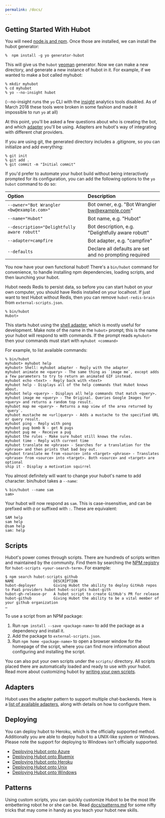 ```yaml
---
permalink: /docs/
---
```


## Getting Started With Hubot

You will need [node.js and npm](https://docs.npmjs.com/getting-started/installing-node). Once those are installed, we can install the hubot generator:

    %  npm install -g yo generator-hubot

This will give us the `hubot` [yeoman](http://yeoman.io/) generator. Now we
can make a new directory, and generate a new instance of hubot in it. For example, if
we wanted to make a bot called myhubot:


    % mkdir myhubot
    % cd myhubot
    % yo --no-insight hubot

(--no-insight runs the `yo` CLI with the [insight](https://github.com/yeoman/insight)
analytics tools disabled.  As of March 2018 these tools were broken in some fashion
and made it impossible to run `yo` at all)

At this point, you'll be asked a few questions about who is creating the bot,
and which [adapter](adapters.md) you'll be using. Adapters are hubot's
way of integrating with different chat providers.

If you are using git, the generated directory includes a .gitignore, so you can
initialize and add everything:

    % git init
    % git add .
    % git commit -m "Initial commit"

If you'd prefer to automate your hubot build without being interactively
prompted for its configuration, you can add the following options
to the `yo hubot` command to do so:

| Option                                      | Description                                            |
|:--------------------------------------------|:-------------------------------------------------------|
| `--owner="Bot Wrangler <bw@example.com>"`   | Bot owner, e.g. "Bot Wrangler <bw@example.com>"        |
| `--name="Hubot"`                            | Bot name, e.g. "Hubot"                                 |
| `--description="Delightfully aware robutt"` | Bot description, e.g. "Delightfully aware robutt"      |
| `--adapter=campfire`                        | Bot adapter, e.g. "campfire"                           |
| `--defaults`                                | Declare all defaults are set and no prompting required |

You now have your own functional hubot! There's a `bin/hubot`
command for convenience, to handle installing npm dependencies, loading scripts,
and then launching your hubot.

Hubot needs Redis to persist data, so before you can start hubot on your own computer, you should have Redis installed on your localhost. If just want to test Hubot without Redis, then you can remove `hubot-redis-brain` from `external-scripts.json`.

    % bin/hubot
    Hubot>

This starts hubot using the [shell adapter](./adapters/shell.md), which
is mostly useful for development. Make note of the name in the `hubot>` prompt;
this is the name your hubot will respond to with commands. If the prompt
reads `myhubot>` then your commands must start with `myhubot <command>`

For example, to list available commands:

    % bin/hubot
    myhubot> myhubot help
    myhubot> Shell: myhubot adapter - Reply with the adapter
    myhubot animate me <query> - The same thing as `image me`, except adds a few parameters to try to return an animated GIF instead.
    myhubot echo <text> - Reply back with <text>
    myhubot help - Displays all of the help commands that Hubot knows about.
    myhubot help <query> - Displays all help commands that match <query>.
    myhubot image me <query> - The Original. Queries Google Images for <query> and returns a random top result.
    myhubot map me <query> - Returns a map view of the area returned by `query`.
    myhubot mustache me <url|query> - Adds a mustache to the specified URL or query result.
    myhubot ping - Reply with pong
    myhubot pug bomb N - get N pugs
    myhubot pug me - Receive a pug
    myhubot the rules - Make sure hubot still knows the rules.
    myhubot time - Reply with current time
    myhubot translate me <phrase> - Searches for a translation for the <phrase> and then prints that bad boy out.
    myhubot translate me from <source> into <target> <phrase> - Translates <phrase> from <source> into <target>. Both <source> and <target> are optional
    ship it - Display a motivation squirrel

You almost definitely will want to change your hubot's name to add character. bin/hubot takes a `--name`:

    % bin/hubot --name sam
    sam>

Your hubot will now respond as `sam`. This is
case-insensitive, and can be prefixed with `@` or suffixed with `:`. These are equivalent:

    SAM help
    sam help
    @sam help
    sam: help

## Scripts

Hubot's power comes through scripts. There are hundreds of scripts written and maintained by the community. Find them by searching the [NPM registry](https://www.npmjs.com/browse/keyword/hubot-scripts) for `hubot-scripts <your-search-term>`. For example:

```
$ npm search hubot-scripts github
NAME                  DESCRIPTION
hubot-deployer        Giving Hubot the ability to deploy GitHub repos to PaaS providers hubot hubot-scripts hubot-gith
hubot-gh-release-pr   A hubot script to create GitHub's PR for release
hubot-github          Giving Hubot the ability to be a vital member of your github organization
…
```

To use a script from an NPM package:

1. Run `npm install --save <package-name>` to add the package as a dependency and install it.
2. Add the package to `external-scripts.json`.
3. Run `npm home <package-name>` to open a browser window for the homepage of the script, where you can find more information about configuring and installing the script.

You can also put your own scripts under the `scripts/` directory. All scripts placed there are automatically loaded and ready to use with your hubot. Read more about customizing hubot by [writing your own scripts](scripting.md).

## Adapters

Hubot uses the adapter pattern to support multiple chat-backends. Here is a [list of available adapters](adapters.md), along with details on how to configure them.

## Deploying

You can deploy hubot to Heroku, which is the officially supported method.
Additionally you are able to deploy hubot to a UNIX-like system or Windows.
Please note the support for deploying to Windows isn't officially supported.

* [Deploying Hubot onto Azure](./deploying/azure.md)
* [Deploying Hubot onto Bluemix](./deploying/bluemix.md)
* [Deploying Hubot onto Heroku](./deploying/heroku.md)
* [Deploying Hubot onto Unix](./deploying/unix.md)
* [Deploying Hubot onto Windows](./deploying/windows.md)

## Patterns

Using custom scripts, you can quickly customize Hubot to be the most life embettering robot he or she can be. Read [docs/patterns.md](patterns.md) for some nifty tricks that may come in handy as you teach your hubot new skills.
